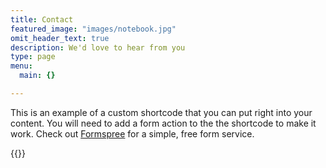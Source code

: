 ```yaml
---
title: Contact
featured_image: "images/notebook.jpg"
omit_header_text: true
description: We'd love to hear from you
type: page
menu:
  main: {}

---
```



This is an example of a custom shortcode that you can put right into your content. You will need to add a form action to the the shortcode to make it work. Check out [Formspree](https://formspree.io/) for a simple, free form service. 

{{<form-contact action="https://formspree.io/1287131892@qq.com" >}}
